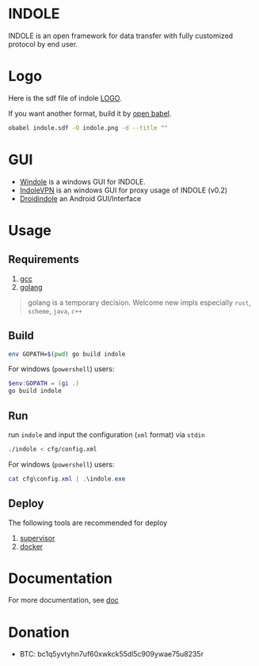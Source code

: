 # INDOLE

INDOLE is an open framework for data transfer with fully customized protocol by end user.

# Logo

Here is the sdf file of indole [LOGO](indole.sdf).

If you want another format, build it by [open babel](http://openbabel.org).

```sh
obabel indole.sdf -O indole.png -d --title ""
```

# GUI

- [Windole](src/windole) is a windows GUI for INDOLE.
- [IndoleVPN](https://github.com/Tommo-L/IndoleVPN) is an windows GUI for proxy usage of INDOLE (v0.2) 
- [Droidindole](https://github.com/AaronGarbut/Droidindole) an Android GUI/Interface

# Usage

## Requirements

1. [gcc](https://gcc.gnu.org/)
2. [golang](https://golang.org/)

> golang is a temporary decision. Welcome new impls especially `rust`, `scheme`, `java`, `c++`

## Build

```sh
env GOPATH=$(pwd) go build indole
```

For windows (`powershell`) users:

```powershell
$env:GOPATH = (gi .)
go build indole
```

## Run

run `indole` and input the configuration (`xml` format) via `stdin`

```sh
./indole < cfg/config.xml
```

For windows (`powershell`) users:

```powershell
cat cfg\config.xml | .\indole.exe
```

## Deploy

The following tools are recommended for deploy

1. [supervisor](http://supervisord.org/)
2. [docker](https://www.docker.com/)

# Documentation

For more documentation, see [doc](doc)

# Donation

- BTC: bc1q5yvtyhn7uf60xwkck55dl5c909ywae75u8235r
